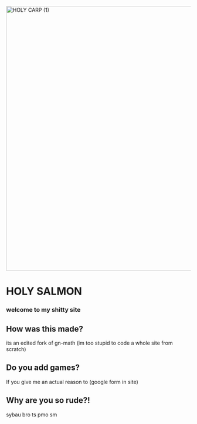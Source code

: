 
<img width="1280" height="720" alt="HOLY CARP (1)" src="https://github.com/user-attachments/assets/d39ea743-995b-4935-95a6-a4589c99d97e" />

# HOLY SALMON
### welcome to my shitty site
## How was this made?
its an edited fork of gn-math (im too stupid to code a whole site from scratch)
## Do you add games?
If you give me an actual reason to (google form in site)
## Why are you so rude?!
sybau bro ts pmo sm

